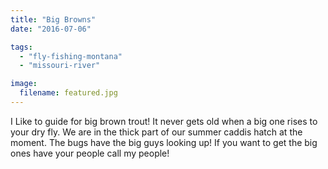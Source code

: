 ```yaml
---
title: "Big Browns"
date: "2016-07-06"

tags:
  - "fly-fishing-montana"
  - "missouri-river"

image:
  filename: featured.jpg
---
```


I Like to guide for big brown trout! It never gets old when a big one rises to your dry fly. We are in the thick part of our summer caddis hatch at the moment. The bugs have the big guys looking up! If you want to get the big ones have your people call my people!
